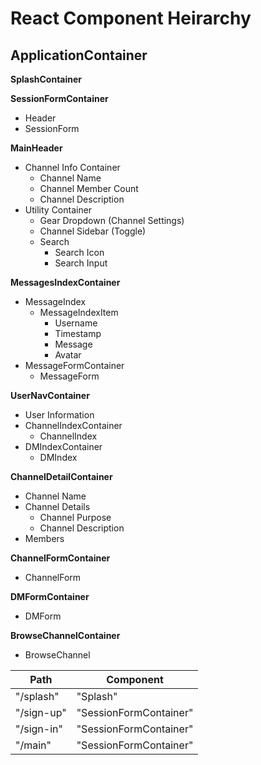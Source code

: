 # React Component Heirarchy

## ApplicationContainer

**SplashContainer**

**SessionFormContainer**
- Header
- SessionForm

**MainHeader**
  - Channel Info Container
    - Channel Name
    - Channel Member Count
    - Channel Description
  - Utility Container
    - Gear Dropdown (Channel Settings)
    - Channel Sidebar (Toggle)
    - Search
      - Search Icon
      - Search Input

**MessagesIndexContainer**
- MessageIndex
  - MessageIndexItem
    - Username
    - Timestamp
    - Message
    - Avatar
- MessageFormContainer
  - MessageForm

**UserNavContainer**
  - User Information
  - ChannelIndexContainer
    - ChannelIndex
  - DMIndexContainer
    - DMIndex

**ChannelDetailContainer**
  - Channel Name
  - Channel Details
    - Channel Purpose
    - Channel Description
  - Members


**ChannelFormContainer**
  - ChannelForm

**DMFormContainer**
  - DMForm

**BrowseChannelContainer**
  - BrowseChannel



|    Path                                 |      Component           |
|-----------------------------------------|--------------------------|
| "/splash"                               | "Splash"                 |
| "/sign-up"                              | "SessionFormContainer"   |
| "/sign-in"                              | "SessionFormContainer"   |
| "/main"                                 | "SessionFormContainer"   |
